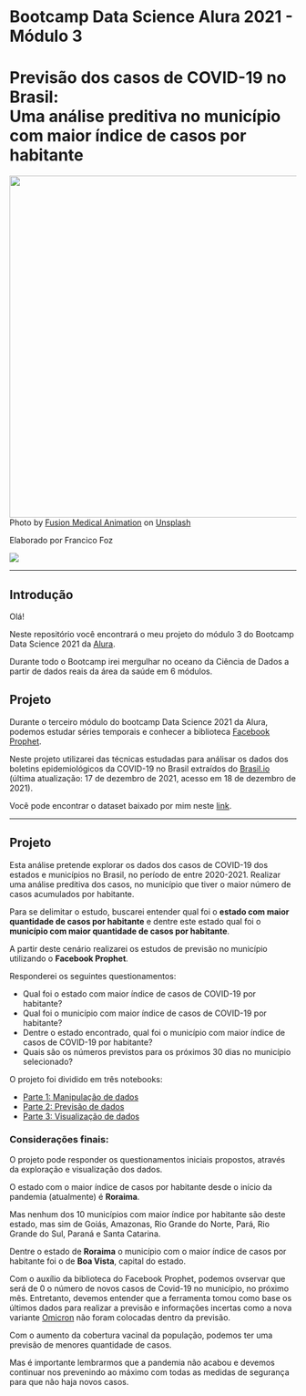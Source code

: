 
# Bootcamp Data Science Alura 2021 - Módulo 3
# Previsão dos casos de COVID-19 no Brasil: <br/> Uma análise preditiva no município com maior índice de casos por habitante

<img src="https://images.unsplash.com/flagged/photo-1584036561584-b03c19da874c?ixlib=rb-1.2.1&ixid=MnwxMjA3fDB8MHxwaG90by1wYWdlfHx8fGVufDB8fHx8&auto=format&fit=crop&w=1332&q=80" height="600" width="1000"></a>  
Photo by <a href="https://unsplash.com/@fusion_medical_animation">
Fusion Medical Animation</a> on <a href="https://images.unsplash.com/flagged/photo-1584036561584-b03c19da874c?ixlib=rb-1.2.1&ixid=MnwxMjA3fDB8MHxwaG90by1wYWdlfHx8fGVufDB8fHx8&auto=format&fit=crop&w=1332&q=80">Unsplash</a>
  


Elaborado por Francico Foz

<a href="https://img.shields.io/badge/author-gustavolq-blue.svg)](https://www.linkedin.com/in/francisco-tadeu-foz/" target="_blank"><img src="https://img.shields.io/badge/-LinkedIn-%230077B5?style=for-the-badge&logo=linkedin&logoColor=white" target="_blank"></a>  

---

## Introdução

Olá! 

Neste repositório você encontrará o meu projeto do módulo 3 do Bootcamp Data Science 2021 da [Alura](https://www.alura.com.br/).

Durante todo o Bootcamp irei mergulhar no oceano da Ciência de Dados a partir de dados reais da área da saúde em 6 módulos.



## Projeto 

Durante o terceiro módulo do bootcamp Data Science 2021 da Alura, podemos estudar séries temporais e conhecer a biblioteca [Facebook Prophet](https://facebook.github.io/prophet/). 

Neste projeto utilizarei das técnicas estudadas para análisar os dados dos boletins epidemiológicos da COVID-19 no Brasil extraídos do [Brasil.io](https://brasil.io/dataset/covid19/) (última atualização: 17 de dezembro de 2021, acesso em 18 de dezembro de 2021).

Você pode encontrar o dataset baixado por mim neste [link](https://drive.google.com/file/d/1cosY6p83n_88hJv9I51oQjcS_I1z0Utw/view?usp=sharing).

---




## Projeto

Esta análise pretende explorar os dados dos casos de COVID-19 dos estados e municípios no Brasil, no período de entre 2020-2021. Realizar uma análise preditiva dos casos, no município que tiver o maior número de casos acumulados por habitante.

Para se delimitar o estudo, buscarei entender qual foi o **estado com maior quantidade de casos por habitante** e dentre este estado qual foi o **município com maior quantidade de casos por habitante**.

A partir deste cenário realizarei os estudos de previsão no município utilizando o **Facebook Prophet**.


Responderei os seguintes questionamentos:

*    Qual foi o estado com maior índice de casos de COVID-19 por habitante?
*    Qual foi o município com maior índice de casos de COVID-19 por habitante?
*    Dentre o estado encontrado, qual foi o município com maior índice de casos de COVID-19 por habitante? 
*    Quais são os números previstos para os próximos 30 dias no município selecionado? 


O projeto foi dividido em três notebooks: 
*    [Parte 1: Manipulação de dados](https://colab.research.google.com/drive/1SALaMotX8eYA671Spf_PEw3ixuIdsxIU?usp=sharing)
*    [Parte 2: Previsão de dados](https://colab.research.google.com/drive/1Y_V5SWMYd-kBGIl6WbmoQn1zs2A5-9BL?usp=sharing)
*    [Parte 3: Visualização de dados](https://colab.research.google.com/drive/1JZMt5n9xstbO9OuRSQfCfFS_ILNqOlzU?usp=sharing)


### **Considerações finais:**

O projeto pode responder os questionamentos iniciais propostos, através da exploração e visualização dos dados.

O estado com o maior índice de casos por habitante desde o início da pandemia (atualmente) é **Roraima**.

Mas nenhum dos 10 municípios com maior índice por habitante são deste estado, mas sim de Goiás, Amazonas, Rio Grande do Norte, Pará, Rio Grande do Sul, Paraná e Santa Catarina.

Dentre o estado de **Roraima** o município com o maior índice de casos por habitante foi o de **Boa Vista**, capital do estado.

Com o auxílio da biblioteca do Facebook Prophet, podemos ovservar que será de 0 o número de novos casos de Covid-19 no município, no próximo mês. 
Entretanto, devemos entender que a ferramenta tomou como base os últimos dados para realizar a previsão e informações incertas como a nova variante [Omicron](https://www.who.int/news/item/28-11-2021-update-on-omicron) não foram colocadas dentro da previsão.

Com o aumento da cobertura vacinal da população, podemos ter uma previsão de menores quantidade de casos. 

Mas é importante lembrarmos que a pandemia não acabou e devemos continuar nos prevenindo ao máximo com todas as medidas de segurança para que não haja novos casos.
